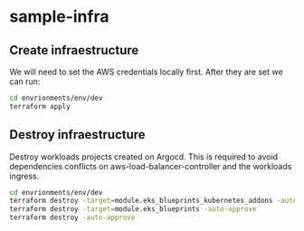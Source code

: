 # sample-infra

## Create infraestructure

We will need to set the AWS credentials locally first. After they are set we can run:

``` sh
cd envrionments/env/dev
terraform apply
```

## Destroy infraestructure

Destroy workloads projects created on Argocd. This is required to avoid dependencies conflicts on aws-load-balancer-controller and the workloads ingress.

``` sh
cd envrionments/env/dev
terraform destroy -target=module.eks_blueprints_kubernetes_addons -auto-approve
terraform destroy -target=module.eks_blueprints -auto-approve
terraform destroy -auto-approve
```

